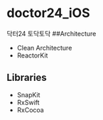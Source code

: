 # doctor24_iOS
닥터24 토닥토닥
##Architecture
- Clean Architecture
- ReactorKit

## Libraries
- SnapKit
- RxSwift
- RxCocoa
